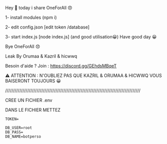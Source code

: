Hey 👋 today i share OneForAll 😞

1- install modules (npm i)

2- edit config.json [edit token /database]

3- start index.js [node index.js] (and good utilisation😀) Have good day 😀

Bye OneForAll 😞

Leak By Orumaa & Kazril & hicwwq

Besoin d'aide ? Join : https://discord.gg/GEhdsMBqeT

⚠️ ATTENTION : N'OUBLIEZ PAS QUE KAZRIL & ORUMAA & HICWWQ VOUS BAISERONT TOUJOURS 😀



//////////////////////////////////////////////////////////////////////////////////////


CREE UN FICHIER .env 

DANS LE FICHIER METTEZ


```
TOKEN=

DB_USER=root
DB_PASS=
DB_NAME=botperso
